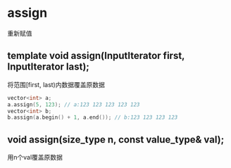 # assign
重新赋值


## template <class InputIterator> void assign(InputIterator first, InputIterator last);
将范围[first, last)内数据覆盖原数据
```cpp
vector<int> a;
a.assign(5, 123); // a:123 123 123 123 123
vector<int> b;
b.assign(a.begin() + 1, a.end()); // b:123 123 123 123
```

## void assign(size_type n, const value_type& val);
用n个val覆盖原数据